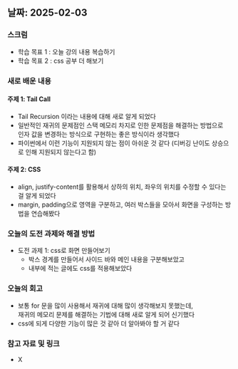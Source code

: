 ## 날짜: 2025-02-03

### 스크럼
- 학습 목표 1 : 오늘 강의 내용 복습하기
- 학습 목표 2 : css 공부 더 해보기

### 새로 배운 내용
#### 주제 1: Tail Call
- Tail Recursion 이라는 내용에 대해 새로 알게 되었다
- 일반적인 재귀의 문제점인 스택 메모리 차지로 인한 문제점을 해결하는 방법으로<br>
  인자 값을 변경하는 방식으로 구현하는 좋은 방식이라 생각했다
- 파이썬에서 이런 기능이 지원되지 않는 점이 아쉬운 것 같다 (디버깅 난이도 상승으로 인해 지원되지 않는다고 함)<br>

#### 주제 2: CSS
- align, justify-content를 활용해서 상하의 위치, 좌우의 위치를 수정할 수 있다는 걸 알게 되었다
- margin, padding으로 영역을 구분하고, 여러 박스들을 모아서 화면을 구성하는 방법을 연습해봤다


### 오늘의 도전 과제와 해결 방법
- 도전 과제 1: css로 화면 만들어보기
  - 박스 경계를 만들어서 사이드 바와 메인 내용을 구분해보았고
  - 내부에 적는 글에도 css를 적용해보았다

### 오늘의 회고
- 보통 for 문을 많이 사용해서 재귀에 대해 많이 생각해보지 못했는데,<br>
  재귀의 메모리 문제를 해결하는 기법에 대해 새로 알게 되어 신기했다
- css에 되게 다양한 기능이 많은 것 같아 더 알아봐야 할 거 같다

### 참고 자료 및 링크
- X

